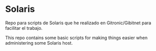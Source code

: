 # Solaris
Repo para scripts de Solaris que he realizado en Gitronic/Gibitnet para facilitar el trabajo.

This repo contains some basic scripts for making things easier when administering some Solaris host.
